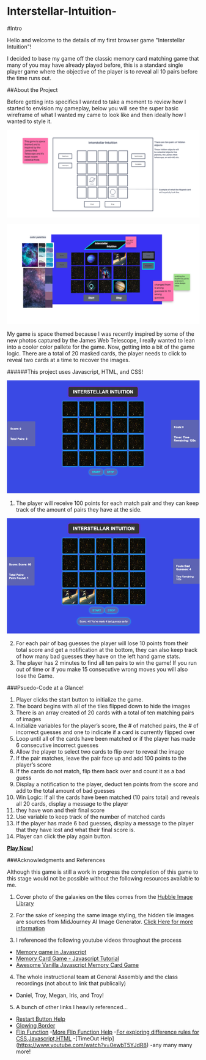 # Interstellar-Intuition-

#Intro

Hello and welcome to the details of my first browser game "Interstellar Intuition"!

I decided to base my game off the classic memory card matching game that many of you may have already played before, this is a standard single player game where the objective of the player is to reveal all 10 pairs before the time runs out.

##About the Project

Before getting into specifics I wanted to take a moment to review how I started to envision my gameplay, below you will see the super basic wireframe of what I wanted my came to look like and then ideally how I wanted to style it.

![Wireframe 1](img/wireframe1.png)

![Wireframe 2](img/wireframe2.png)

My game is space themed because I was recently inspired by some of the new photos captured by the James Web Telescope, I really wanted to lean into a cooler color pallete for the game. Now, getting into a bit of the game logic. There are a total of 20 masked cards, the player needs to click to reveal two cards at a time to recover the images.

######This project uses Javascript, HTML, and CSS!

![Starting-Sreen](img/starting-screen.png)

1. The player will receive 100 points for each match pair and they can keep track of the amount of pairs they have at the side.

![Pair Found](img/pair-found.png)

2. For each pair of bag guesses the player will lose 10 points from their total score and get a notification at the bottom, they can also keep track of how many bad guesses they have on the left hand game stats. 
3. The player has 2 minutes to find all ten pairs to win the game! If you run out of time or if you make 15 consecutive wrong moves you will also lose the Game.


###Psuedo-Code at a Glance!

1. Player clicks the start button to initialize the game.
2. The board begins with all of the tiles flipped down to hide the images
3. There is an array created of 20 cards with a total of ten matching pairs of images
4. Initialize variables for the player’s score, the # of matched pairs, the # of incorrect guesses and one to indicate if a  card is currently flipped over
5. Loop until all of the cards have been matched or if the player has made 6 consecutive incorrect guesses
6. Allow the player to select two cards to flip over to reveal the image
7. If the pair matches, leave the pair face up and add 100 points to the player’s score
8. If the cards do not match, flip them back over and count it as a bad guess
9. Display a notification to the player, deduct ten points from the score and add to the total amount of bad guesses
10. Win Logic: If all the cards have been matched (10 pairs total) and reveals all 20 cards, display a message to the player
11. they have won and their final score
12. Use variable to keep track of the number of matched cards
13. If the player has made 6 bad guesses, display a message to the player that they have lost and what their final score is.
14. Player can click the play again button.

[**Play Now!**](https://pammitu.github.io/Interstellar-Intuition-/)

###Acknowledgments and References 

Although this game is still a work in progress the completion of this game to this stage would not be possible without the following resources available to me. 

1. Cover photo of the galaxies on the tiles comes from the [Hubble Image Library](https://esahubble.org/images/heic0406a/)

2. For the sake of keeping the same image styling, the hidden tile images are sources from MidJourney AI Image Generator. [Click Here for more information](https://www.midjourney.com/app/)

3. I referenced the following youtube videos throughout the process
- [Memory game in Javascript](https://www.youtube.com/watch?v=_T82DJ6IqcQ)
- [Memory Card Game - Javascript Tutorial](https://www.youtube.com/watch?v=ZniVgo8U7ek)
- [Awesome Vanilla Javascript Memory Card Game](https://www.youtube.com/watch?v=-tlb4tv4mC4)

4. The whole instructional team at General Assembly and the class recordings (not about to link that publically)
- Daniel, Troy, Megan, Iris, and Troy!

5. A bunch of other links I heavily referenced... 
- [Restart Button Help](https://teamtreehouse.com/community/any-one-know-how-to-make-a-restart-button)
- [Glowing Border](https://stackoverflow.com/questions/5670879/css-html-create-a-glowing-border-around-an-input-field)
- [Flip Function](https://jefferson-cuartas.medium.com/how-to-create-a-flip-card-effect-using-javascript-767dd945210c)
-[More Flip Function Help](https://stackoverflow.com/questions/66360532/vanilla-javascript-flip-card-game-not-working)
-[For exploring difference rules for CSS,Javascript,HTML](https://developer.mozilla.org/en-US/)
-[TimeOut Help] (https://www.youtube.com/watch?v=0ewbT5YJdR8)
-any many many more! 